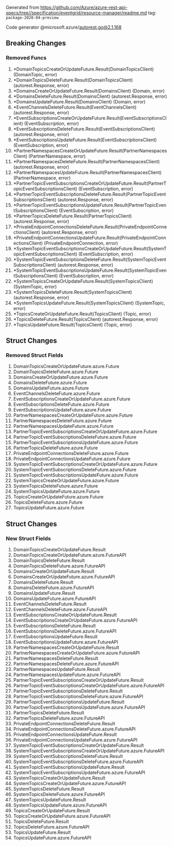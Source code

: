 Generated from https://github.com/Azure/azure-rest-api-specs/tree//specification/eventgrid/resource-manager/readme.md tag: `package-2020-04-preview`

Code generator @microsoft.azure/autorest.go@2.1.168

## Breaking Changes

### Removed Funcs

1. *DomainTopicsCreateOrUpdateFuture.Result(DomainTopicsClient) (DomainTopic, error)
1. *DomainTopicsDeleteFuture.Result(DomainTopicsClient) (autorest.Response, error)
1. *DomainsCreateOrUpdateFuture.Result(DomainsClient) (Domain, error)
1. *DomainsDeleteFuture.Result(DomainsClient) (autorest.Response, error)
1. *DomainsUpdateFuture.Result(DomainsClient) (Domain, error)
1. *EventChannelsDeleteFuture.Result(EventChannelsClient) (autorest.Response, error)
1. *EventSubscriptionsCreateOrUpdateFuture.Result(EventSubscriptionsClient) (EventSubscription, error)
1. *EventSubscriptionsDeleteFuture.Result(EventSubscriptionsClient) (autorest.Response, error)
1. *EventSubscriptionsUpdateFuture.Result(EventSubscriptionsClient) (EventSubscription, error)
1. *PartnerNamespacesCreateOrUpdateFuture.Result(PartnerNamespacesClient) (PartnerNamespace, error)
1. *PartnerNamespacesDeleteFuture.Result(PartnerNamespacesClient) (autorest.Response, error)
1. *PartnerNamespacesUpdateFuture.Result(PartnerNamespacesClient) (PartnerNamespace, error)
1. *PartnerTopicEventSubscriptionsCreateOrUpdateFuture.Result(PartnerTopicEventSubscriptionsClient) (EventSubscription, error)
1. *PartnerTopicEventSubscriptionsDeleteFuture.Result(PartnerTopicEventSubscriptionsClient) (autorest.Response, error)
1. *PartnerTopicEventSubscriptionsUpdateFuture.Result(PartnerTopicEventSubscriptionsClient) (EventSubscription, error)
1. *PartnerTopicsDeleteFuture.Result(PartnerTopicsClient) (autorest.Response, error)
1. *PrivateEndpointConnectionsDeleteFuture.Result(PrivateEndpointConnectionsClient) (autorest.Response, error)
1. *PrivateEndpointConnectionsUpdateFuture.Result(PrivateEndpointConnectionsClient) (PrivateEndpointConnection, error)
1. *SystemTopicEventSubscriptionsCreateOrUpdateFuture.Result(SystemTopicEventSubscriptionsClient) (EventSubscription, error)
1. *SystemTopicEventSubscriptionsDeleteFuture.Result(SystemTopicEventSubscriptionsClient) (autorest.Response, error)
1. *SystemTopicEventSubscriptionsUpdateFuture.Result(SystemTopicEventSubscriptionsClient) (EventSubscription, error)
1. *SystemTopicsCreateOrUpdateFuture.Result(SystemTopicsClient) (SystemTopic, error)
1. *SystemTopicsDeleteFuture.Result(SystemTopicsClient) (autorest.Response, error)
1. *SystemTopicsUpdateFuture.Result(SystemTopicsClient) (SystemTopic, error)
1. *TopicsCreateOrUpdateFuture.Result(TopicsClient) (Topic, error)
1. *TopicsDeleteFuture.Result(TopicsClient) (autorest.Response, error)
1. *TopicsUpdateFuture.Result(TopicsClient) (Topic, error)

## Struct Changes

### Removed Struct Fields

1. DomainTopicsCreateOrUpdateFuture.azure.Future
1. DomainTopicsDeleteFuture.azure.Future
1. DomainsCreateOrUpdateFuture.azure.Future
1. DomainsDeleteFuture.azure.Future
1. DomainsUpdateFuture.azure.Future
1. EventChannelsDeleteFuture.azure.Future
1. EventSubscriptionsCreateOrUpdateFuture.azure.Future
1. EventSubscriptionsDeleteFuture.azure.Future
1. EventSubscriptionsUpdateFuture.azure.Future
1. PartnerNamespacesCreateOrUpdateFuture.azure.Future
1. PartnerNamespacesDeleteFuture.azure.Future
1. PartnerNamespacesUpdateFuture.azure.Future
1. PartnerTopicEventSubscriptionsCreateOrUpdateFuture.azure.Future
1. PartnerTopicEventSubscriptionsDeleteFuture.azure.Future
1. PartnerTopicEventSubscriptionsUpdateFuture.azure.Future
1. PartnerTopicsDeleteFuture.azure.Future
1. PrivateEndpointConnectionsDeleteFuture.azure.Future
1. PrivateEndpointConnectionsUpdateFuture.azure.Future
1. SystemTopicEventSubscriptionsCreateOrUpdateFuture.azure.Future
1. SystemTopicEventSubscriptionsDeleteFuture.azure.Future
1. SystemTopicEventSubscriptionsUpdateFuture.azure.Future
1. SystemTopicsCreateOrUpdateFuture.azure.Future
1. SystemTopicsDeleteFuture.azure.Future
1. SystemTopicsUpdateFuture.azure.Future
1. TopicsCreateOrUpdateFuture.azure.Future
1. TopicsDeleteFuture.azure.Future
1. TopicsUpdateFuture.azure.Future

## Struct Changes

### New Struct Fields

1. DomainTopicsCreateOrUpdateFuture.Result
1. DomainTopicsCreateOrUpdateFuture.azure.FutureAPI
1. DomainTopicsDeleteFuture.Result
1. DomainTopicsDeleteFuture.azure.FutureAPI
1. DomainsCreateOrUpdateFuture.Result
1. DomainsCreateOrUpdateFuture.azure.FutureAPI
1. DomainsDeleteFuture.Result
1. DomainsDeleteFuture.azure.FutureAPI
1. DomainsUpdateFuture.Result
1. DomainsUpdateFuture.azure.FutureAPI
1. EventChannelsDeleteFuture.Result
1. EventChannelsDeleteFuture.azure.FutureAPI
1. EventSubscriptionsCreateOrUpdateFuture.Result
1. EventSubscriptionsCreateOrUpdateFuture.azure.FutureAPI
1. EventSubscriptionsDeleteFuture.Result
1. EventSubscriptionsDeleteFuture.azure.FutureAPI
1. EventSubscriptionsUpdateFuture.Result
1. EventSubscriptionsUpdateFuture.azure.FutureAPI
1. PartnerNamespacesCreateOrUpdateFuture.Result
1. PartnerNamespacesCreateOrUpdateFuture.azure.FutureAPI
1. PartnerNamespacesDeleteFuture.Result
1. PartnerNamespacesDeleteFuture.azure.FutureAPI
1. PartnerNamespacesUpdateFuture.Result
1. PartnerNamespacesUpdateFuture.azure.FutureAPI
1. PartnerTopicEventSubscriptionsCreateOrUpdateFuture.Result
1. PartnerTopicEventSubscriptionsCreateOrUpdateFuture.azure.FutureAPI
1. PartnerTopicEventSubscriptionsDeleteFuture.Result
1. PartnerTopicEventSubscriptionsDeleteFuture.azure.FutureAPI
1. PartnerTopicEventSubscriptionsUpdateFuture.Result
1. PartnerTopicEventSubscriptionsUpdateFuture.azure.FutureAPI
1. PartnerTopicsDeleteFuture.Result
1. PartnerTopicsDeleteFuture.azure.FutureAPI
1. PrivateEndpointConnectionsDeleteFuture.Result
1. PrivateEndpointConnectionsDeleteFuture.azure.FutureAPI
1. PrivateEndpointConnectionsUpdateFuture.Result
1. PrivateEndpointConnectionsUpdateFuture.azure.FutureAPI
1. SystemTopicEventSubscriptionsCreateOrUpdateFuture.Result
1. SystemTopicEventSubscriptionsCreateOrUpdateFuture.azure.FutureAPI
1. SystemTopicEventSubscriptionsDeleteFuture.Result
1. SystemTopicEventSubscriptionsDeleteFuture.azure.FutureAPI
1. SystemTopicEventSubscriptionsUpdateFuture.Result
1. SystemTopicEventSubscriptionsUpdateFuture.azure.FutureAPI
1. SystemTopicsCreateOrUpdateFuture.Result
1. SystemTopicsCreateOrUpdateFuture.azure.FutureAPI
1. SystemTopicsDeleteFuture.Result
1. SystemTopicsDeleteFuture.azure.FutureAPI
1. SystemTopicsUpdateFuture.Result
1. SystemTopicsUpdateFuture.azure.FutureAPI
1. TopicsCreateOrUpdateFuture.Result
1. TopicsCreateOrUpdateFuture.azure.FutureAPI
1. TopicsDeleteFuture.Result
1. TopicsDeleteFuture.azure.FutureAPI
1. TopicsUpdateFuture.Result
1. TopicsUpdateFuture.azure.FutureAPI
